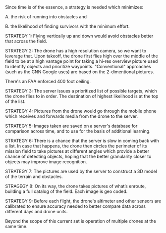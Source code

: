 
Since time is of the essence, a strategy is needed which minimizes:

  A. the risk of running into obstacles and

  B. the likelihood of finding survivors with the minimum effort.

STRATEGY 1: Flying vertically up and down would avoid obstacles better that across the field.

STRATEGY 2: The drone has a high resolution camera, so we want to leverage that.
Upon takeoff, the drone first flies high over the middle of the field to be at a high vantage point for 
taking a hi-res overview picture used to identify objects and prioritize waypoints.
"Conventional" approaches (such as the CNN Google uses) are based on the 2-dimentional pictures.

There's an FAA enforced 400 foot ceiling.

STRATEGY 3: The server issues a prioritized list of possible targets, which the drone flies to in order. 
The destination of highest likelihood is at the top of the list.

STRATEGY 4: Pictures from the drone would go through the mobile phone which receives and forwards media from the drone to the server.

STRATEGY 5: Images taken are saved on a server's database for comparison across time,
and to use for the basis of additional learning.

STRATEGY 6: There is a chance that the server is slow in coming back with a list.
In case that happens, the drone then circles the perimeter of its mission field 
to take pictures at different angles which provide a better chance of detecting objects,
hoping that the better granularity closer to objects may improve image recognition.

STRATEGY 7: The pictures are used by the server to construct a 3D model of the terrain and obstacles.

STRAGEGY 8: On its way, the drone takes pictures of what’s enroute, building a full catalog of the field.
Each image is geo coded.

STRATEGY 9: Before each flight, the drone's altimeter and other sensors are calibrated to ensure accuracy
needed to better compare data across different days and drone units.

Beyond the scope of this current set is operation of multiple drones at the same time.

